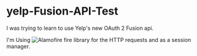 # yelp-Fusion-API-Test
I was trying to learn to use Yelp's new OAuth 2 Fusion api. 

I'm Using ![Alamofire](https://github.com/Alamofire/Alamofire)
 fire library for the HTTP requests and as a session manager. 
